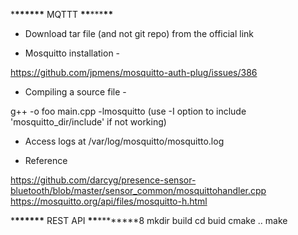 \***\*\*\*\*\*\*** MQTTT **\*\***\*\*\***\*\***

- Download tar file (and not git repo) from the official link

- Mosquitto installation -

https://github.com/jpmens/mosquitto-auth-plug/issues/386

- Compiling a source file -

g++ -o foo main.cpp -lmosquitto (use -I option to include 'mosquitto_dir/include' if not working)

- Access logs at /var/log/mosquitto/mosquitto.log

* Reference

https://github.com/darcyg/presence-sensor-bluetooth/blob/master/sensor_common/mosquittohandler.cpp
https://mosquitto.org/api/files/mosquitto-h.html

\***\*\*\*\*\*\*** REST API **\*\***\*\***\*\***8
mkdir build
cd buid
cmake ..
make
